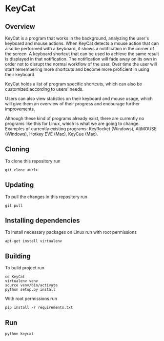 # KeyCat

## Overview
KeyCat is a program that works in the background, analyzing the user's keyboard and mouse actions. When KeyCat detects a mouse action that can also be performed with a keyboard, it shows a notification in the corner of the screen. A keyboard shortcut that can be used to achieve the same result is displayed in that notification. The notification will fade away on its own in order not to disrupt the normal workflow of the user. Over time the user will start remembering more shortcuts and become more proficient in using their keyboard.

KeyCat holds a list of program specific shortcuts, which can also be customized according to users' needs.

Users can also view statistics on their keyboard and mouse usage, which will give them an overview of their progress and encourage further improvements.

Although these kind of programs already exist, there are currently no programs like this for Linux, which is what we are going to change. Examples of currently existing programs: KeyRocket (Windows), AltMOUSE (Windows), Hotkey EVE (Mac), KeyCue (Mac).

## Cloning
To clone this repository run
~~~
git clone <url>
~~~

## Updating
To pull the changes in this repository run
~~~
git pull
~~~

## Installing dependencies
To install necessary packages on Linux run with root permissions
~~~
apt-get install virtualenv
~~~

## Building
To build project run
~~~~
cd KeyCat
virtualenv venv
source venv/bin/activate
python setup.py install
~~~~

With root permissions run
~~~
pip install -r requirements.txt
~~~

## Run
~~~~
python keycat
~~~~
